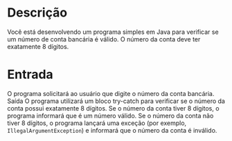 # Descrição
Você está desenvolvendo um programa simples em Java para verificar se um número de conta bancária é válido. O número da conta deve ter exatamente 8 dígitos.

# Entrada
O programa solicitará ao usuário que digite o número da conta bancária.
Saída
O programa utilizará um bloco try-catch para verificar se o número da conta possui exatamente 8 dígitos.
Se o número da conta tiver 8 dígitos, o programa informará que é um número válido.
Se o número da conta não tiver 8 dígitos, o programa lançará uma exceção (por exemplo, ```IllegalArgumentException```) e informará que o número da conta é inválido.